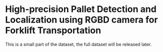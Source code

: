 High-precision Pallet Detection and Localization using RGBD camera for Forklift Transportation
===
This is a small part of the dataset, the full dataset will be released later.
